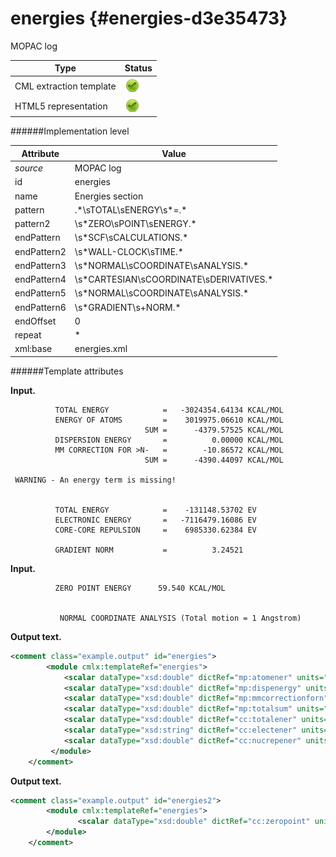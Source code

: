# energies {#energies-d3e35473}

MOPAC log


| Type                                                                                                                                                | Status                                                                                                                                              |
|----|----|
| CML extraction template                                                                                                                             | ![](/imgs/Total.png)                                                                                                                                |
| HTML5 representation                                                                                                                                | ![](/imgs/Total.png)                                                                                                                                |

######Implementation level

| Attribute                                                                                                                                           | Value                                                                                                                                               |
|----|----|
| *source*                                                                                                                                            | MOPAC log                                                                                                                                           |
| id                                                                                                                                                  | energies                                                                                                                                            |
| name                                                                                                                                                | Energies section                                                                                                                                    |
| pattern                                                                                                                                             | .\*\\sTOTAL\\sENERGY\\s\*=.\*                                                                                                                       |
| pattern2                                                                                                                                            | \\s\*ZERO\\sPOINT\\sENERGY.\*                                                                                                                       |
| endPattern                                                                                                                                          | \\s\*SCF\\sCALCULATIONS.\*                                                                                                                          |
| endPattern2                                                                                                                                         | \\s\*WALL-CLOCK\\sTIME.\*                                                                                                                           |
| endPattern3                                                                                                                                         | \\s\*NORMAL\\sCOORDINATE\\sANALYSIS.\*                                                                                                              |
| endPattern4                                                                                                                                         | \\s\*CARTESIAN\\sCOORDINATE\\sDERIVATIVES.\*                                                                                                        |
| endPattern5                                                                                                                                         | \\s\*NORMAL\\sCOORDINATE\\sANALYSIS.\*                                                                                                              |
| endPattern6                                                                                                                                         | \\s\*GRADIENT\\s+NORM.\*                                                                                                                            |
| endOffset                                                                                                                                           | 0                                                                                                                                                   |
| repeat                                                                                                                                              | \*                                                                                                                                                  |
| xml:base                                                                                                                                            | energies.xml                                                                                                                                        |

######Template attributes

**Input.**

              TOTAL ENERGY            =   -3024354.64134 KCAL/MOL
              ENERGY OF ATOMS         =    3019975.06610 KCAL/MOL
                                  SUM =      -4379.57525 KCAL/MOL
              DISPERSION ENERGY       =          0.00000 KCAL/MOL
              MM CORRECTION FOR >N-   =        -10.86572 KCAL/MOL
                                  SUM =      -4390.44097 KCAL/MOL

     WARNING - An energy term is missing!


              TOTAL ENERGY            =    -131148.53702 EV
              ELECTRONIC ENERGY       =   -7116479.16086 EV
              CORE-CORE REPULSION     =    6985330.62384 EV

              GRADIENT NORM           =          3.24521
        

**Input.**

              ZERO POINT ENERGY      59.540 KCAL/MOL


               NORMAL COORDINATE ANALYSIS (Total motion = 1 Angstrom)   
        

**Output text.**

```xml
<comment class="example.output" id="energies">
        <module cmlx:templateRef="energies">
            <scalar dataType="xsd:double" dictRef="mp:atomener" units="nonsi:hartree">4812.63226533696</scalar>
            <scalar dataType="xsd:double" dictRef="mp:dispenergy" units="nonsi:hartree">0.0</scalar>
            <scalar dataType="xsd:double" dictRef="mp:mmcorrectionforn" units="nonsi:hartree">-0.017315611392</scalar>
            <scalar dataType="xsd:double" dictRef="mp:totalsum" units="nonsi:hartree">-6.996606729791999</scalar>
            <scalar dataType="xsd:double" dictRef="cc:totalener" units="nonsi:hartree">-4819.618085616211</scalar>
            <scalar dataType="xsd:string" dictRef="cc:electener" units="nonsi:hartree">-261525.69025120902</scalar>
            <scalar dataType="xsd:double" dictRef="cc:nucrepener" units="nonsi:hartree">256706.07216559278</scalar>
         </module>         
    </comment>
```

**Output text.**

```xml
<comment class="example.output" id="energies2">
        <module cmlx:templateRef="energies">
               <scalar dataType="xsd:double" dictRef="cc:zeropoint" units="nonsi:hartree">0.094882944</scalar>
        </module>
    </comment>
```
